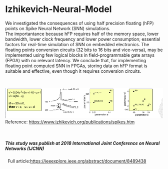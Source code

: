 # Izhikevich-Neural-Model

We investigated the consequences of using half precision floating (hFP) points on Spike Neural Network (SNN) simulations.  
The importantance because hFP requires half of the memory space, lower bandwidth, lower clock frequency and lower power consumption; essential factors for real-time simulation of SNN on embedded electronics. 
The floating points conversion circuits (32 bits to 16 bits and vice-versa), may be implemented using few
logical blocks in field-programmable gate arrays (FPGA) with no relevant latency. We conclude that, for implementing floating point computed SNN in FPGAs, storing data on hFP format is suitable and effective, even though it requires conversion circuits.

&nbsp;

![iz_model](iz_model.png)
Reference: https://www.izhikevich.org/publications/spikes.htm

&nbsp;

##### This study was publish at 2018 International Joint Conference on Neural Networks (IJCNN)
&nbsp;
Full article:https://ieeexplore.ieee.org/abstract/document/8489438
